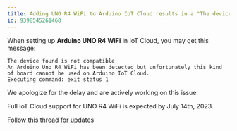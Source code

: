 ```yaml
---
title: Adding UNO R4 WiFi to Arduino IoT Cloud results in a "The device found is not compatible" error
id: 9398545261468
---
```


When setting up **Arduino UNO R4 WiFi** in IoT Cloud, you may get this message:

```
The device found is not compatible
An Arduino Uno R4 WiFi has been detected but unfortunately this kind of board cannot be used on Arduino IoT Cloud.
Executing command: exit status 1
```

We apologize for the delay and are actively working on this issue.

Full IoT Cloud support for UNO R4 WiFi is expected by July 14th, 2023.

<a class="link-up-right" href="https://forum.arduino.cc/t/connecting-uno-r4-wi-fi-to-arduino-iot-cloud/1142537">Follow this thread for updates</a>
